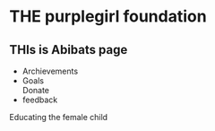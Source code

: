 <h1>THE purplegirl foundation</h1>
<h2>THIs is Abibats page</h2>
<ul>
<li>Archievements</li>
<li>Goals</li>
<l>Donate</li>
<li>feedback</li>
</ul>
<p>Educating the female child</p>
